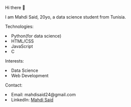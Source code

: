 Hi there 👋

I am Mahdi Said, 20yo, a data science student from Tunisia.

Technologies:
  <li> Python(for data science) </li>
  <li> HTML/CSS </li>
  <li> JavaScript </li>
  <li> C </li>
 
 
Interests:
  <li> Data Science </li>
  <li> Web Development </li>
  
Contact:
  <li> Email: mahdisaid24@gmail.com </li>
  <li> LinkedIn: <a href="https://www.linkedin.com/in/mahdi-said-5420b31b2/"> Mahdi Said </a></li>

<!--
**masaid24/masaid24** is a ✨ _special_ ✨ repository because its `README.md` (this file) appears on your GitHub profile.

Here are some ideas to get you started:

- 🔭 I’m currently working on ...
- 🌱 I’m currently learning ...
- 👯 I’m looking to collaborate on ...
- 🤔 I’m looking for help with ...
- 💬 Ask me about ...
- 📫 How to reach me: ...
- 😄 Pronouns: ...
- ⚡ Fun fact: ...
-->
